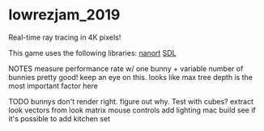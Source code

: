 # lowrezjam_2019

Real-time ray tracing in 4K pixels!

This game uses the following libraries:
[nanort](https://github.com/lighttransport/nanort)
[SDL](https://www.libsdl.org/)

NOTES
measure performance rate w/ one bunny + variable number of bunnies
    pretty good! keep an eye on this. looks like max tree depth is the most important factor here

TODO
bunnys don't render right. figure out why. Test with cubes?
extract look vectors from look matrix
mouse controls
add lighting
mac build
see if it's possible to add kitchen set
